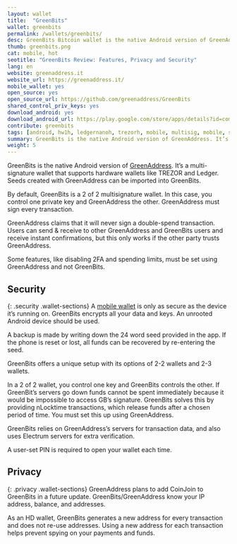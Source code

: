 ```yaml
---
layout: wallet
title:  "GreenBits"
wallet: greenbits
permalink: /wallets/greenbits/
desc: GreenBits Bitcoin wallet is the native Android version of GreenAddress. Its a multi-signature wallet that supports hardware wallets like TREZOR and Ledger.
thumb: greenbits.png
cat: mobile, hot
seotitle: "GreenBits Review: Features, Privacy and Security"
lang: en
website: greenaddress.it
website_url: https://greenaddress.it/
mobile_wallet: yes
open_source: yes
open_source_url: https://github.com/greenaddress/GreenBits
shared_control_priv_keys: yes
download_android: yes
download_android_url: https://play.google.com/store/apps/details?id=com.greenaddress.greenbits_android_wallet&hl=en
contribute: greenbits
tags: [android, hw1h, ledgernanoh, trezorh, mobile, multisig, mobile, software, hotwallet, bip70, cspending, bip44, bip39]
summary: GreenBits is the native Android version of GreenAddress. It’s a multi-signature wallet that supports hardware wallets like TREZOR and Ledger.
weight: 5
---
```


GreenBits is the native Android version of [GreenAddress](/wallets/greenaddress/). It’s a multi-signature wallet that supports hardware wallets like TREZOR and Ledger. Seeds created with GreenAddress can be imported into GreenBits.

By default, GreenBits is a 2 of 2 multisignature wallet. In this case, you control one private key and GreenAddress the other. GreenAddress must sign every transaction.

GreenAddress claims that it will never sign a double-spend transaction. Users can send & receive to other GreenAddress and GreenBits users and receive instant confirmations, but this only works if the other party trusts GreenAddress.

Some features, like disabling 2FA and spending limits, must be set using GreenAddress and not GreenBits.

## Security
{: .security .wallet-sections}
A [mobile wallet](/wallets/) is only as secure as the device it’s running on. GreenBits encrypts all your data and keys. An unrooted Android device should be used.

A backup is made by writing down the 24 word seed provided in the app. If the phone is reset or lost, all funds can be recovered by re-entering the seed.

GreenBits offers a unique setup with its options of 2-2 wallets and 2-3 wallets.

In a 2 of 2 wallet, you control one key and GreenBits controls the other. If GreenBit’s servers go down funds cannot be spent immediately because it would be impossible to access GB’s signature. GreenBits solves this by providing nLocktime transactions, which release funds after a chosen period of time. You must set this up using GreenAddress.

GreenBits relies on GreenAddress’s servers for transaction data, and also uses Electrum servers for extra verification.

A user-set PIN is required to open your wallet each time.

## Privacy
{: .privacy .wallet-sections}
GreenAddress plans to add CoinJoin to GreenBits in a future update. GreenBits/GreenAddress know your IP address, balance, and addresses.

As an HD wallet, GreenBits generates a new address for every transaction and does not re-use addresses. Using a new address for each transaction helps prevent spying on your payments and funds.